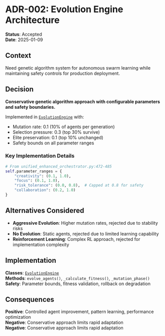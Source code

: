 # ADR-002: Evolution Engine Architecture

**Status**: Accepted  
**Date**: 2025-01-09

## Context

Need genetic algorithm system for autonomous swarm learning while maintaining safety controls for production deployment.

## Decision

**Conservative genetic algorithm approach with configurable parameters and safety boundaries.**

Implemented in [`EvolutionEngine`](../../../app/swarms/unified_enhanced_orchestrator.py:461) with:

- Mutation rate: 0.1 (10% of agents per generation)
- Selection pressure: 0.3 (top 30% survive)
- Elite preservation: 0.1 (top 10% unchanged)
- Safety bounds on all parameter ranges

### Key Implementation Details

```python
# From unified_enhanced_orchestrator.py:472-485
self.parameter_ranges = {
    "creativity": (0.1, 1.0),
    "focus": (0.1, 1.0),
    "risk_tolerance": (0.0, 0.8),  # Capped at 0.8 for safety
    "collaboration": (0.2, 1.0)
}
```

## Alternatives Considered

- **Aggressive Evolution**: Higher mutation rates, rejected due to stability risks
- **No Evolution**: Static agents, rejected due to limited learning capability
- **Reinforcement Learning**: Complex RL approach, rejected for implementation complexity

## Implementation

**Classes**: [`EvolutionEngine`](../../../app/swarms/unified_enhanced_orchestrator.py:461)  
**Methods**: `evolve_agents()`, `_calculate_fitness()`, `_mutation_phase()`  
**Safety**: Parameter bounds, fitness validation, rollback on degradation

## Consequences

**Positive**: Controlled agent improvement, pattern learning, performance optimization  
**Negative**: Conservative approach limits rapid adaptation  
**Negative**: Conservative approach limits rapid adaptation
